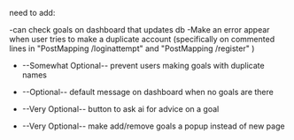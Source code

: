 need to add:

-can check goals on dashboard that updates db
-Make an error appear when user tries to make a duplicate account (specifically on commented lines in "PostMapping /loginattempt" and "PostMapping /register" )

- --Somewhat Optional-- prevent users making goals with duplicate names

- --Optional-- default message on dashboard when no goals are there
- --Very Optional-- button to ask ai for advice on a goal
- --Very Optional-- make add/remove goals a popup instead of new page

